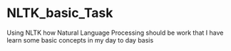 # NLTK_basic_Task
Using NLTK how Natural Language Processing should be work that I have learn some basic concepts in my day to day basis
